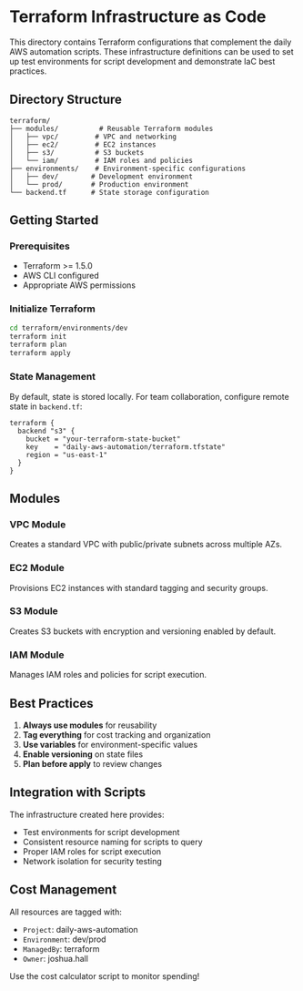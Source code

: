 # Terraform Infrastructure as Code

This directory contains Terraform configurations that complement the daily AWS automation scripts. These infrastructure definitions can be used to set up test environments for script development and demonstrate IaC best practices.

## Directory Structure

```
terraform/
├── modules/          # Reusable Terraform modules
│   ├── vpc/         # VPC and networking
│   ├── ec2/         # EC2 instances
│   ├── s3/          # S3 buckets
│   └── iam/         # IAM roles and policies
├── environments/    # Environment-specific configurations
│   ├── dev/        # Development environment
│   └── prod/       # Production environment
└── backend.tf      # State storage configuration
```

## Getting Started

### Prerequisites

- Terraform >= 1.5.0
- AWS CLI configured
- Appropriate AWS permissions

### Initialize Terraform

```bash
cd terraform/environments/dev
terraform init
terraform plan
terraform apply
```

### State Management

By default, state is stored locally. For team collaboration, configure remote state in `backend.tf`:

```hcl
terraform {
  backend "s3" {
    bucket = "your-terraform-state-bucket"
    key    = "daily-aws-automation/terraform.tfstate"
    region = "us-east-1"
  }
}
```

## Modules

### VPC Module
Creates a standard VPC with public/private subnets across multiple AZs.

### EC2 Module
Provisions EC2 instances with standard tagging and security groups.

### S3 Module
Creates S3 buckets with encryption and versioning enabled by default.

### IAM Module
Manages IAM roles and policies for script execution.

## Best Practices

1. **Always use modules** for reusability
2. **Tag everything** for cost tracking and organization
3. **Use variables** for environment-specific values
4. **Enable versioning** on state files
5. **Plan before apply** to review changes

## Integration with Scripts

The infrastructure created here provides:
- Test environments for script development
- Consistent resource naming for scripts to query
- Proper IAM roles for script execution
- Network isolation for security testing

## Cost Management

All resources are tagged with:
- `Project`: daily-aws-automation
- `Environment`: dev/prod
- `ManagedBy`: terraform
- `Owner`: joshua.hall

Use the cost calculator script to monitor spending!